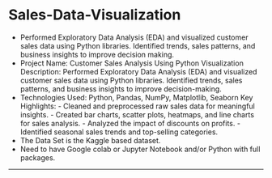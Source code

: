 # Sales-Data-Visualization
* Performed Exploratory Data Analysis (EDA) and visualized customer sales data using Python libraries. Identified trends, sales patterns, and business insights to improve decision making.
* Project Name: Customer Sales Analysis Using Python Visualization Description: Performed Exploratory Data Analysis (EDA) and visualized customer sales data using Python libraries. 
 Identified trends, sales patterns, and business insights to improve decision-making.
* Technologies Used: Python, Pandas, NumPy, Matplotlib, Seaborn Key Highlights: - Cleaned and preprocessed raw sales data for meaningful insights. - Created bar charts, scatter plots, 
 heatmaps, and line charts for sales analysis. - Analyzed the impact of discounts on profits. - Identified seasonal sales trends and top-selling categories.
* The Data Set is the Kaggle based dataset.
* Need to have Google colab or Jupyter Notebook and/or Python with full packages.
* *****************************************************************************************************************************************************************************************
